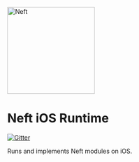 <a href="http://www.neft.io"><img src="http://www.neft.io/static/images/neft-white.svg" alt="Neft" width="200"></a>

# Neft iOS Runtime

[![Gitter](https://img.shields.io/gitter/room/nwjs/nw.js.svg)](https://gitter.im/Neft-io/neft)

Runs and implements Neft modules on iOS.
